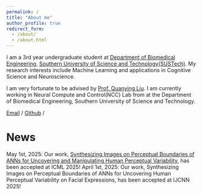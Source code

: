 ```yaml
---
permalink: /
title: "About me"
author_profile: true
redirect_form:
  - /about/
  - /about.html
---
```


I am a 3rd year undergraduate student at [Department of Biomedical Engineering](https://bme.sustech.edu.cn/), [Southern University of Science and Technology(SUSTech)](https://www.sustech.edu.cn/). My research interests include Machine Learning and applications in Cognitive Science and Neuroscience.

I am very fortunate to be advised by [Prof. Quanying Liu](https://scholar.google.ch/citations?user=UpP9hJ8AAAAJ&hl=en). I am currently working in Neural Compute and Control(NCC) Lab from at the Department of Biomedical Engineering, Southern University of Science and Technology.

[Email](mailto:12210315@mail.sustech.edu.cn) / [Github](https://github.com/EAterminator) /

# News
May 1st, 2025: Our work, [Synthesizing Images on Perceptual Boundaries of ANNs for Uncovering and Manipulating Human Perceptual Variability](https://arxiv.org/abs/2505.03641), has been accepted at ICML 2025!
April 1st, 2025: Our work, Synthesizing Images on Perceptual Boundaries of ANNs for Uncovering Human Perceptual Variability on Facial Expressions, has been accepted at IJCNN 2025!
